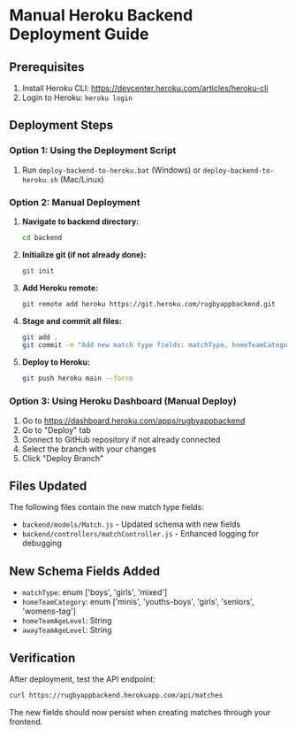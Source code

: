# Manual Heroku Backend Deployment Guide

## Prerequisites

1. Install Heroku CLI: <https://devcenter.heroku.com/articles/heroku-cli>
2. Login to Heroku: `heroku login`

## Deployment Steps

### Option 1: Using the Deployment Script

1. Run `deploy-backend-to-heroku.bat` (Windows) or `deploy-backend-to-heroku.sh` (Mac/Linux)

### Option 2: Manual Deployment

1. **Navigate to backend directory:**

   ```bash
   cd backend
   ```

2. **Initialize git (if not already done):**

   ```bash
   git init
   ```

3. **Add Heroku remote:**

   ```bash
   git remote add heroku https://git.heroku.com/rugbyappbackend.git
   ```

4. **Stage and commit all files:**

   ```bash
   git add .
   git commit -m "Add new match type fields: matchType, homeTeamCategory, homeTeamAgeLevel, awayTeamAgeLevel"
   ```

5. **Deploy to Heroku:**

   ```bash
   git push heroku main --force
   ```

### Option 3: Using Heroku Dashboard (Manual Deploy)

1. Go to <https://dashboard.heroku.com/apps/rugbyappbackend>
2. Go to "Deploy" tab
3. Connect to GitHub repository if not already connected
4. Select the branch with your changes
5. Click "Deploy Branch"

## Files Updated

The following files contain the new match type fields:

- `backend/models/Match.js` - Updated schema with new fields
- `backend/controllers/matchController.js` - Enhanced logging for debugging

## New Schema Fields Added

- `matchType`: enum ['boys', 'girls', 'mixed']
- `homeTeamCategory`: enum ['minis', 'youths-boys', 'girls', 'seniors', 'womens-tag']
- `homeTeamAgeLevel`: String
- `awayTeamAgeLevel`: String

## Verification

After deployment, test the API endpoint:

```bash
curl https://rugbyappbackend.herokuapp.com/api/matches
```

The new fields should now persist when creating matches through your frontend.
